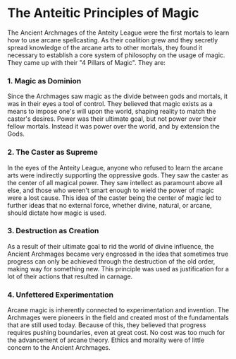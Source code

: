 # The Anteitic Principles of Magic
The Ancient Archmages of the Anteity League were the first mortals to learn how to use arcane spellcasting. As their coalition grew and they secretly spread knowledge of the arcane arts to other mortals, they found it necessary to establish a core system of philosophy on the usage of magic. They came up with their "4 Pillars of Magic". They are:

### 1. Magic as Dominion
Since the Archmages saw magic as the divide between gods and mortals, it was in their eyes a tool of control. They believed that magic exists as a means to impose one's will upon the world, shaping reality to match the caster's desires. Power was their ultimate goal, but not power over their fellow mortals. Instead it was power over the world, and by extension the Gods.

### 2. The Caster as Supreme
In the eyes of the Anteity League, anyone who refused to learn the arcane arts were indirectly supporting the oppressive gods. They saw the caster as the center of all magical power. They saw intellect as paramount above all else, and those who weren't smart enough to wield the power of magic were a lost cause. This idea of the caster being the center of magic led to further ideas that no external force, whether divine, natural, or arcane, should dictate how magic is used.

### 3. Destruction as Creation
As a result of their ultimate goal to rid the world of divine influence, the Ancient Archmages became very engrossed in the idea that sometimes true progress can only be achieved through the destruction of the old order, making way for something new. This principle was used as justification for a lot of their actions that resulted in carnage.

### 4. Unfettered Experimentation
Arcane magic is inherently connected to experimentation and invention. The Archmages were pioneers in the field and created most of the fundamentals that are still used today. Because of this, they believed that progress requires pushing boundaries, even at great cost. No cost was too much for the advancement of arcane theory. Ethics and morality were of little concern to the Ancient Archmages.